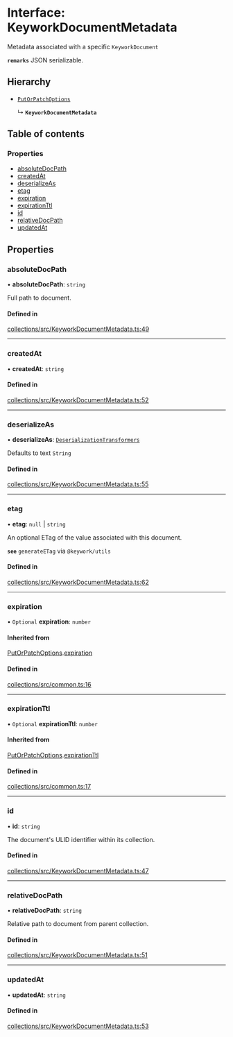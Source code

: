 # Interface: KeyworkDocumentMetadata

Metadata associated with a specific `KeyworkDocument`

**`remarks`** JSON serializable.

## Hierarchy

- [`PutOrPatchOptions`](PutOrPatchOptions.md)

  ↳ **`KeyworkDocumentMetadata`**

## Table of contents

### Properties

- [absoluteDocPath](KeyworkDocumentMetadata.md#absolutedocpath)
- [createdAt](KeyworkDocumentMetadata.md#createdat)
- [deserializeAs](KeyworkDocumentMetadata.md#deserializeas)
- [etag](KeyworkDocumentMetadata.md#etag)
- [expiration](KeyworkDocumentMetadata.md#expiration)
- [expirationTtl](KeyworkDocumentMetadata.md#expirationttl)
- [id](KeyworkDocumentMetadata.md#id)
- [relativeDocPath](KeyworkDocumentMetadata.md#relativedocpath)
- [updatedAt](KeyworkDocumentMetadata.md#updatedat)

## Properties

### absoluteDocPath

• **absoluteDocPath**: `string`

Full path to document.

#### Defined in

[collections/src/KeyworkDocumentMetadata.ts:49](https://github.com/nirrius/keywork/blob/3dc0058/packages/collections/src/KeyworkDocumentMetadata.ts#L49)

___

### createdAt

• **createdAt**: `string`

#### Defined in

[collections/src/KeyworkDocumentMetadata.ts:52](https://github.com/nirrius/keywork/blob/3dc0058/packages/collections/src/KeyworkDocumentMetadata.ts#L52)

___

### deserializeAs

• **deserializeAs**: [`DeserializationTransformers`](../modules.md#deserializationtransformers)

Defaults to text `String`

#### Defined in

[collections/src/KeyworkDocumentMetadata.ts:55](https://github.com/nirrius/keywork/blob/3dc0058/packages/collections/src/KeyworkDocumentMetadata.ts#L55)

___

### etag

• **etag**: ``null`` \| `string`

An optional ETag of the value associated with this document.

**`see`** `generateETag` via `@keywork/utils`

#### Defined in

[collections/src/KeyworkDocumentMetadata.ts:62](https://github.com/nirrius/keywork/blob/3dc0058/packages/collections/src/KeyworkDocumentMetadata.ts#L62)

___

### expiration

• `Optional` **expiration**: `number`

#### Inherited from

[PutOrPatchOptions](PutOrPatchOptions.md).[expiration](PutOrPatchOptions.md#expiration)

#### Defined in

[collections/src/common.ts:16](https://github.com/nirrius/keywork/blob/3dc0058/packages/collections/src/common.ts#L16)

___

### expirationTtl

• `Optional` **expirationTtl**: `number`

#### Inherited from

[PutOrPatchOptions](PutOrPatchOptions.md).[expirationTtl](PutOrPatchOptions.md#expirationttl)

#### Defined in

[collections/src/common.ts:17](https://github.com/nirrius/keywork/blob/3dc0058/packages/collections/src/common.ts#L17)

___

### id

• **id**: `string`

The document's ULID identifier within its collection.

#### Defined in

[collections/src/KeyworkDocumentMetadata.ts:47](https://github.com/nirrius/keywork/blob/3dc0058/packages/collections/src/KeyworkDocumentMetadata.ts#L47)

___

### relativeDocPath

• **relativeDocPath**: `string`

Relative path to document from parent collection.

#### Defined in

[collections/src/KeyworkDocumentMetadata.ts:51](https://github.com/nirrius/keywork/blob/3dc0058/packages/collections/src/KeyworkDocumentMetadata.ts#L51)

___

### updatedAt

• **updatedAt**: `string`

#### Defined in

[collections/src/KeyworkDocumentMetadata.ts:53](https://github.com/nirrius/keywork/blob/3dc0058/packages/collections/src/KeyworkDocumentMetadata.ts#L53)
